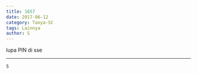 ```yaml
---
title: 1657
date: 2017-06-12
category: Tanya-SC
tags: Lainnya
author: S
---
```


lupa PIN di sse

---



`S`
